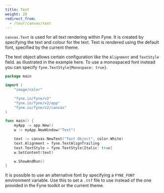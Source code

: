 ```yaml
---
title: Text
weight: 20
redirect_from:
  - /tour/canvas/text
---
```


`canvas.Text` is used for all text rendering within Fyne.
It is created by specifying the text and colour for the text.
Text is rendered using the default font, specified by the current theme.

The text object allows certain configuration like the `Alignment`
and `TextStyle` field. as illustrated in the example here.
To use a monospaced font instead you can specify
`fyne.TextStyle{Monospace: true}`.

```go
package main

import (
	"image/color"

	"fyne.io/fyne/v2"
	"fyne.io/fyne/v2/app"
	"fyne.io/fyne/v2/canvas"
)

func main() {
	myApp := app.New()
	w := myApp.NewWindow("Text")

	text := canvas.NewText("Text Object", color.White)
	text.Alignment = fyne.TextAlignTrailing
	text.TextStyle = fyne.TextStyle{Italic: true}
	w.SetContent(text)

	w.ShowAndRun()
}
```

It is possible to use an alternative font by specifying a `FYNE_FONT`
environment variable. Use this to set a `.ttf` file to use instead of
the one provided in the Fyne toolkit or the current theme.
